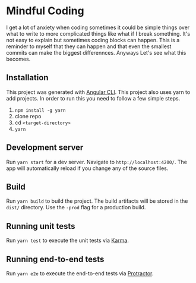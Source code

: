 # Mindful Coding

I get a lot of anxiety when coding sometimes it could be simple things over what to write to more complicated things like what if I break something. It's not easy to explain but sometimes coding blocks can happen. This is a reminder to myself that they can happen and that even the smallest commits can make the biggest differennces. Anyways Let's see what this becomes.

## Installation

This project was generated with [Angular CLI](https://github.com/angular/angular-cli). This project also uses yarn to add projects. In order to run this you need to follow a few simple steps.

1. `npm install -g yarn`
2. clone repo
3. cd `<target-directory>`
4. `yarn`

## Development server

Run `yarn start` for a dev server. Navigate to `http://localhost:4200/`. The app will automatically reload if you change any of the source files.

## Build

Run `yarn build` to build the project. The build artifacts will be stored in the `dist/` directory. Use the `-prod` flag for a production build.

## Running unit tests

Run `yarn test` to execute the unit tests via [Karma](https://karma-runner.github.io).

## Running end-to-end tests

Run `yarn e2e` to execute the end-to-end tests via [Protractor](http://www.protractortest.org/).
